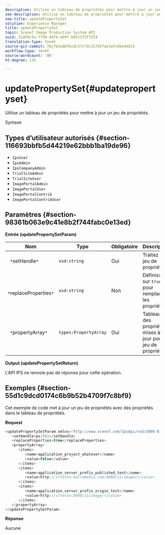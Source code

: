 ```yaml
---
description: Utilise un tableau de propriétés pour mettre à jour un jeu de propriétés.
seo-description: Utilise un tableau de propriétés pour mettre à jour un jeu de propriétés.
seo-title: updatePropertySet
solution: Experience Manager
title: updatePropertySet
topic: Scene7 Image Production System API
uuid: 21a59c5a-7799-4af6-ab9f-b0311f5f7254
translation-type: tm+mt
source-git-commit: 7bc7b3a86fbcdc57cfdc31745fae3afc06e44b15
workflow-type: tm+mt
source-wordcount: '95'
ht-degree: 13%

---
```



# updatePropertySet{#updatepropertyset}

Utilise un tableau de propriétés pour mettre à jour un jeu de propriétés.

Syntaxe

## Types d’utilisateur autorisés {#section-116693bbfb5d44219e62bbb1ba19de96}

* `IpsUser`
* `IpsAdmin`
* `IpsCompanyAdmin`
* `TrialSiteAdmin`
* `TrialSiteUser`
* `ImagePortalAdmin`
* `ImagePortalUser`
* `ImagePortalContrib`
* `ImagePortalContribUser`

## Paramètres {#section-98361b063e9c41e8b2f744fabc0e13ed}

**Entrée (updatePropertySetParam)**

| Nom | Type | Obligatoire | Description |
|---|---|---|---|
| ` *`setHandle`*` | `xsd:string` | Oui | Traitez le jeu de propriétés. |
| ` *`replaceProperties`*` | `xsd:string` | Non | Définissez sur `true` pour remplacer les propriétés. |
| ` *`propertyArray`*` | `types:PropertyArray` | Oui | Tableau des propriétés mises à jour pour le jeu de propriétés. |

**Output (updatePropertySetReturn)**

L&#39;API IPS ne renvoie pas de réponse pour cette opération.

## Exemples {#section-55d1c9dcd0174c6b9b52b4709f7c8bf9}

Cet exemple de code met à jour un jeu de propriétés avec des propriétés dans le tableau de propriétés.

**Request**

```java
<updatePropertySetParam xmlns="http://www.scene7.com/IpsApi/xsd/2008-01-15">
   <setHandle>ps|941</setHandle>
   <replaceProperties>true</replaceProperties>
   <propertyArray>
      <items>
         <name>application_project_whatever</name>
         <value>false</value>
      </items>
      <items>
         <name>application_server_prefix_published_test</name>
         <value>http://s7teton.macromedia.com:8080/is/image/</value>
      </items>
      <items>
         <name>application_server_prefix_origin_test</name>
         <value>http://s7teton:8080/is/image/</value>
      </items>
   </propertyArray>
</updatePropertySetParam>
```

**Réponse**

Aucune
